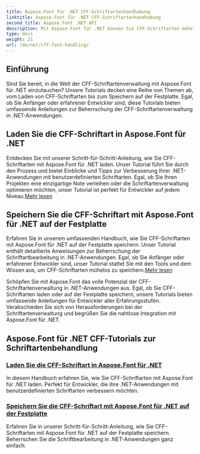 ```yaml
---
title: Aspose.Font für .NET CFF-Schriftartenhandhabung
linktitle: Aspose.Font für .NET CFF-Schriftartenhandhabung
second_title: Aspose.Font .NET API
description: Mit Aspose.Font für .NET können Sie CFF-Schriftarten mühelos handhaben. Lernen Sie, CFF-Schriftarten nahtlos in Ihre .NET-Anwendungen zu laden und zu speichern. #Aspose #Font
type: docs
weight: 21
url: /de/net/cff-font-handling/
---
```

## Einführung

Sind Sie bereit, in die Welt der CFF-Schriftartenverwaltung mit Aspose.Font für .NET einzutauchen? Unsere Tutorials decken eine Reihe von Themen ab, vom Laden von CFF-Schriftarten bis zum Speichern auf der Festplatte. Egal, ob Sie Anfänger oder erfahrener Entwickler sind, diese Tutorials bieten umfassende Anleitungen zur Beherrschung der CFF-Schriftartenverwaltung in .NET-Anwendungen.

## Laden Sie die CFF-Schriftart in Aspose.Font für .NET

Entdecken Sie mit unserer Schritt-für-Schritt-Anleitung, wie Sie CFF-Schriftarten mit Aspose.Font für .NET laden. Unser Tutorial führt Sie durch den Prozess und bietet Einblicke und Tipps zur Verbesserung Ihrer .NET-Anwendungen mit benutzerdefinierten Schriftarten. Egal, ob Sie Ihren Projekten eine einzigartige Note verleihen oder die Schriftartenverwaltung optimieren möchten, unser Tutorial ist perfekt für Entwickler auf jedem Niveau.[Mehr lesen](./load-cff-font/)

## Speichern Sie die CFF-Schriftart mit Aspose.Font für .NET auf der Festplatte

 Erfahren Sie in unserem umfassenden Handbuch, wie Sie CFF-Schriftarten mit Aspose.Font für .NET auf der Festplatte speichern. Unser Tutorial enthält detaillierte Anweisungen zur Beherrschung der Schriftartbearbeitung in .NET-Anwendungen. Egal, ob Sie Anfänger oder erfahrener Entwickler sind, unser Tutorial stattet Sie mit den Tools und dem Wissen aus, um CFF-Schriftarten mühelos zu speichern.[Mehr lesen](./save-cff-font-to-disc/)

Schöpfen Sie mit Aspose.Font das volle Potenzial der CFF-Schriftartenverwaltung in .NET-Anwendungen aus. Egal, ob Sie CFF-Schriftarten laden oder auf der Festplatte speichern, unsere Tutorials bieten umfassende Anleitungen für Entwickler aller Erfahrungsstufen. Verabschieden Sie sich von Herausforderungen bei der Schriftartenverwaltung und begrüßen Sie die nahtlose Integration mit Aspose.Font für .NET. 
## Aspose.Font für .NET CFF-Tutorials zur Schriftartenbehandlung
### [Laden Sie die CFF-Schriftart in Aspose.Font für .NET](./load-cff-font/)
In diesem Handbuch erfahren Sie, wie Sie CFF-Schriftarten mit Aspose.Font für .NET laden. Perfekt für Entwickler, die ihre .NET-Anwendungen mit benutzerdefinierten Schriftarten verbessern möchten.
### [Speichern Sie die CFF-Schriftart mit Aspose.Font für .NET auf der Festplatte](./save-cff-font-to-disc/)
Erfahren Sie in unserer Schritt-für-Schritt-Anleitung, wie Sie CFF-Schriftarten mit Aspose.Font für .NET auf der Festplatte speichern. Beherrschen Sie die Schriftbearbeitung in .NET-Anwendungen ganz einfach.